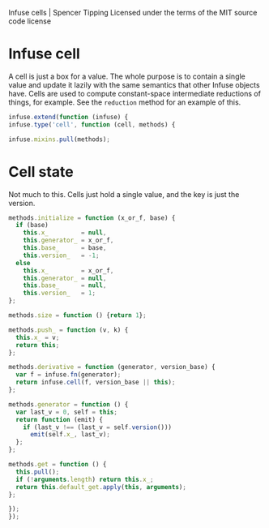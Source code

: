 Infuse cells | Spencer Tipping
Licensed under the terms of the MIT source code license

# Infuse cell

A cell is just a box for a value. The whole purpose is to contain a single
value and update it lazily with the same semantics that other Infuse objects
have. Cells are used to compute constant-space intermediate reductions of
things, for example. See the `reduction` method for an example of this.

```js
infuse.extend(function (infuse) {
infuse.type('cell', function (cell, methods) {
```

```js
infuse.mixins.pull(methods);
```

# Cell state

Not much to this. Cells just hold a single value, and the key is just the
version.

```js
methods.initialize = function (x_or_f, base) {
  if (base)
    this.x_         = null,
    this.generator_ = x_or_f,
    this.base_      = base,
    this.version_   = -1;
  else
    this.x_         = x_or_f,
    this.generator_ = null,
    this.base_      = null,
    this.version_   = 1;
};
```

```js
methods.size = function () {return 1};
```

```js
methods.push_ = function (v, k) {
  this.x_ = v;
  return this;
};
```

```js
methods.derivative = function (generator, version_base) {
  var f = infuse.fn(generator);
  return infuse.cell(f, version_base || this);
};
```

```js
methods.generator = function () {
  var last_v = 0, self = this;
  return function (emit) {
    if (last_v !== (last_v = self.version()))
      emit(self.x_, last_v);
  };
};
```

```js
methods.get = function () {
  this.pull();
  if (!arguments.length) return this.x_;
  return this.default_get.apply(this, arguments);
};
```

```js
});
});

```
